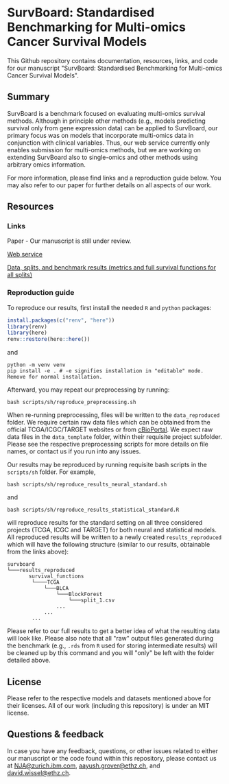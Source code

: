 # SurvBoard: Standardised Benchmarking for Multi-omics Cancer Survival Models
This Github repository contains documentation, resources, links, and code for our manuscript "SurvBoard: Standardised Benchmarking for Multi-omics Cancer Survival Models".

## Summary
SurvBoard is a benchmark focused on evaluating multi-omics survival methods. Although in principle other methods (e.g., models predicting survival only from gene expression data) can be applied to SurvBoard, our primary focus was on models that incorporate multi-omics data in conjunction with clinical variables. Thus, our web service currently only enables submission for multi-omics methods, but we are working on extending SurvBoard also to single-omics and other methods using arbitrary omics information. 

For more information, please find links and a reproduction guide below. You may also refer to our paper for further details on all aspects of our work.

## Resources
### Links
Paper - Our manuscript is still under review.

[Web service](https://survboard.vercel.app/)

[Data, splits, and benchmark results (metrics and full survival functions for all splits)](https://ibm.ent.box.com/v/survboard-meta)

### Reproduction guide
To reproduce our results, first install the needed `R` and `python` packages:

```r
install.packages(c("renv", "here"))
library(renv)
library(here)
renv::restore(here::here())
```

and 

```
python -m venv venv
pip install -e . # -e signifies installation in "editable" mode. Remove for normal installation.
```

Afterward, you may repeat our preprocessing by running:


```
bash scripts/sh/reproduce_preprocessing.sh
```

When re-running preprocessing, files will be written to the `data_reproduced` folder. We require certain raw data files which can be obtained from the official TCGA/ICGC/TARGET websites or from [cBioPortal](https://www.cbioportal.org/). We expect raw data files in the `data_template` folder, within their requisite project subfolder. Please see the respective preprocessing scripts for more details on file names, or contact us if you run into any issues.

Our results may be reproduced by running requisite bash scripts in the `scripts/sh` folder. For example,

```
bash scripts/sh/reproduce_results_neural_standard.sh
```

and 

```
bash scripts/sh/reproduce_results_statistical_standard.R
```

will reproduce results for the standard setting on all three considered projects (TCGA, ICGC and TARGET) for both neural and statistical models. All reproduced results will be written to a newly created `results_reproduced` which will have the following structure (similar to our results, obtainable from the links above):

```
survboard
└───results_reproduced
       survival_functions
        └────TCGA
            └───BLCA
                └───BlockForest
                    └───split_1.csv
                ...
            ...
        ...
```

Please refer to our full results to get a better idea of what the resulting data will look like. Please also note that all "raw" output files generated during the benchmark (e.g., `.rds` from `R` used for storing intermediate results) will be cleaned up by this command and you will "only" be left with the folder detailed above.


## License
Please refer to the respective models and datasets mentioned above for their licenses. All of our work (including this repository) is under an MIT license.

## Questions & feedback
In case you have any feedback, questions, or other issues related to either our manuscript or the code found within this repository, please contact us at NJA@zurich.ibm.com, aayush.grover@ethz.ch, and david.wissel@ethz.ch.
